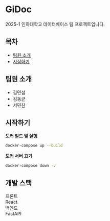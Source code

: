 # GiDoc

2025-1 인하대학교 데이터베이스 팀 프로젝트입니다.

## 목차

-   [팀원 소개](#팀원-소개)
-   [시작하기](#시작하기)

## 팀원 소개

-   김민섭
-   김동균
-   서민찬

## 시작하기

**도커 빌드 및 실행**

```bash
docker-compose up --build
```

**도커 서버 끄기**

```bash
docker-compose down -v
```

## 개발 스택

프론트  
React  
백엔드  
FastAPI
